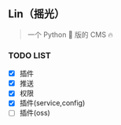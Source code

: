 ## Lin（摇光）

> 一个 Python 🤷 版的 CMS 🔥

### TODO LIST

- [x] 插件
- [x] 推送
- [x] 权限
- [x] 插件(service,config)
- [ ] 插件(oss)
